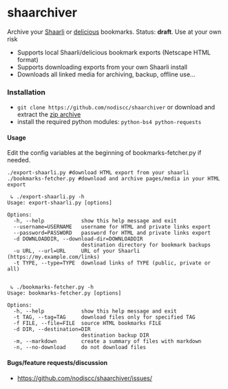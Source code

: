 # shaarchiver
Archive your [Shaarli](https://github.com/sebsauvage/Shaarli) or [delicious](https://delicious.com) bookmarks.
Status: **draft**. Use at your own risk

 * Supports local Shaarli/delicious bookmark exports (Netscape HTML format)
 * Supports downloading exports from your own Shaarli install
 * Downloads all linked media for archiving, backup, offline use...

### Installation
 * `git clone https://github.com/nodiscc/shaarchiver` or download and extract the [zip archive](https://github.com/nodiscc/shaarchiver/archive/master.zip)
 * install the required python modules: `python-bs4 python-requests`


#### Usage
Edit the config variables at the beginning of bookmarks-fetcher.py if needed.

    ./export-shaarli.py #download HTML export from your shaarli
    ./bookmarks-fetcher.py #download and archive pages/media in your HTML export

```
 ↳ ./export-shaarli.py -h
Usage: export-shaarli.py [options]

Options:
  -h, --help            show this help message and exit
  --username=USERNAME   username for HTML and private links export
  --password=PASSWORD   password for HTML and private links export
  -d DOWNLOADDIR, --download-dir=DOWNLOADDIR
                        destination directory for bookmark backups
  -u URL, --url=URL     URL of your Shaarli (https://my.example.com/links)
  -t TYPE, --type=TYPE  download links of TYPE (public, private or all)


```

```
 ↳ ./bookmarks-fetcher.py -h
Usage: bookmarks-fetcher.py [options]

Options:
  -h, --help            show this help message and exit
  -t TAG, --tag=TAG     download files only for specified TAG
  -f FILE, --file=FILE  source HTML bookmarks FILE
  -d DIR, --destination=DIR
                        destination backup DIR
  -m, --markdown        create a summary of files with markdown
  -n, --no-download     do not download files

```

#### Bugs/feature requests/discussion
 * https://github.com/nodiscc/shaarchiver/issues/

